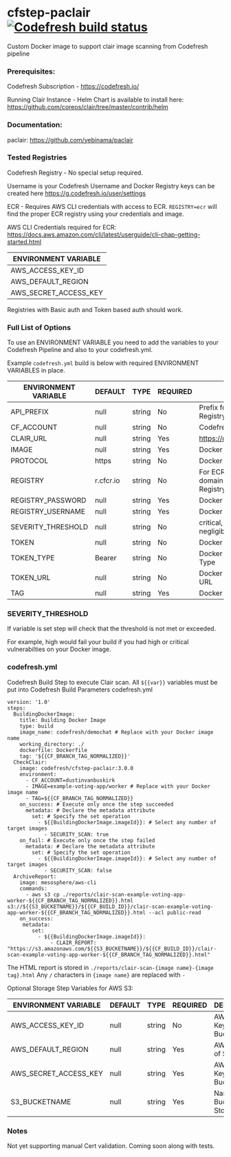 # cfstep-paclair [![Codefresh build status]( https://g.codefresh.io/api/badges/pipeline/codefresh-inc/codefresh-contrib%2Fcfstep-paclair%2Fcfstep-paclair?branch=master&type=cf-1)]( https://g.codefresh.io/repositories/codefresh-contrib/cfstep-paclair/builds?filter=trigger:build;branch:master;service:5bbe7af8a3686e081e4e1b91~cfstep-paclair)

Custom Docker image to support clair image scanning from Codefresh pipeline

### Prerequisites:

Codefresh Subscription - https://codefresh.io/

Running Clair Instance -
Helm Chart is available to install here: https://github.com/coreos/clair/tree/master/contrib/helm

### Documentation:

paclair: https://github.com/yebinama/paclair

### Tested Registries

Codefresh Registry - No special setup required.

Username is your Codefresh Username and Docker Registry keys can be created here https://g.codefresh.io/user/settings

ECR - Requires AWS CLI credentials with access to ECR.
`REGISTRY=ecr` will find the proper ECR registry using your credentials and image.

AWS CLI Credentials required for ECR:
https://docs.aws.amazon.com/cli/latest/userguide/cli-chap-getting-started.html

| ENVIRONMENT VARIABLE |
| --------------------- |
| AWS_ACCESS_KEY_ID |
| AWS_DEFAULT_REGION |
| AWS_SECRET_ACCESS_KEY |

Registries with Basic auth and Token based auth should work.

### Full List of Options

To use an ENVIRONMENT VARIABLE you need to add the variables to your Codefresh Pipeline and also to your codefresh.yml.

Example `codefresh.yml` build is below with required ENVIRONMENT VARIABLES in place.

| ENVIRONMENT VARIABLE | DEFAULT | TYPE | REQUIRED | DESCRIPTION |
|----------------------------|----------|---------|----------|---------------------------------------------------------------------------------------------------------------------------------|
| API_PREFIX | null | string | No | Prefix for API to Docker Registry |
| CF_ACCOUNT | null | string | No | Codefresh Account Name |
| CLAIR_URL | null | string | Yes | https://clair.domain.com:6060 |
| IMAGE | null | string | Yes | Docker Image Name |
| PROTOCOL | https | string | No | Docker Registry Protocol |
| REGISTRY | r.cfcr.io | string | No | For ECR use `ecr` else use domain name for Docker Registry |
| REGISTRY_PASSWORD | null | string | Yes | Docker Registry Password |
| REGISTRY_USERNAME | null | string | Yes | Docker Registry Username |
| SEVERITY_THRESHOLD | null | string | No | critical, high, medium, low, negligible, unknown |
| TOKEN | null | string | No | Docker Registry Auth Token |
| TOKEN_TYPE | Bearer | string | No | Docker Registry Auth Token Type |
| TOKEN_URL | null | string | No | Docker Registry Auth Token URL |
| TAG | null | string | Yes | Docker Image Tag |

### SEVERITY_THRESHOLD

If variable is set step will check that the threshold is not met or exceeded.  

For example, high would fail your build if you had high or critical vulnerabilties on your Docker image.

### codefresh.yml

Codefresh Build Step to execute Clair scan.
All `${{var}}` variables must be put into Codefresh Build Parameters
codefresh.yml

``` console
version: '1.0'
steps:
  BuildingDockerImage:
    title: Building Docker Image
    type: build
    image_name: codefresh/demochat # Replace with your Docker image name
    working_directory: ./
    dockerfile: Dockerfile
    tag: '${{CF_BRANCH_TAG_NORMALIZED}}'
  CheckClair:
    image: codefresh/cfstep-paclair:3.0.0
    environment:
      - CF_ACCOUNT=dustinvanbuskirk
      - IMAGE=example-voting-app/worker # Replace with your Docker image name
      - TAG=${{CF_BRANCH_TAG_NORMALIZED}}
    on_success: # Execute only once the step succeeded
      metadata: # Declare the metadata attribute
        set: # Specify the set operation
          - ${{BuildingDockerImage.imageId}}: # Select any number of target images
            - SECURITY_SCAN: true
    on_fail: # Execute only once the step failed
      metadata: # Declare the metadata attribute
        set: # Specify the set operation
          - ${{BuildingDockerImage.imageId}}: # Select any number of target images
            - SECURITY_SCAN: false
  ArchiveReport:
    image: mesosphere/aws-cli
    commands:
      - aws s3 cp ./reports/clair-scan-example-voting-app-worker-${{CF_BRANCH_TAG_NORMALIZED}}.html s3://${{S3_BUCKETNAME}}/${{CF_BUILD_ID}}/clair-scan-example-voting-app-worker-${{CF_BRANCH_TAG_NORMALIZED}}.html --acl public-read
    on_success:
     metadata:
        set:
          - ${{BuildingDockerImage.imageId}}:
              - CLAIR_REPORT: "https://s3.amazonaws.com/${{S3_BUCKETNAME}}/${{CF_BUILD_ID}}/clair-scan-example-voting-app-worker-${{CF_BRANCH_TAG_NORMALIZED}}.html"
```

The HTML report is stored in `./reports/clair-scan-{image name}-{image tag}.html`
Any `/` characters in `{image name}` are replaced with `-`

Optional Storage Step Variables for AWS S3:

| ENVIRONMENT VARIABLE | DEFAULT | TYPE | REQUIRED | DESCRIPTION |
|----------------------------|----------|---------|----------|---------------------------------------------------------------------------------------------------------------------------------|
| AWS_ACCESS_KEY_ID | null | string | No | AWS Access Key of S3 Bucket |
| AWS_DEFAULT_REGION | null | string | Yes | AWS Region of S3 Bucket |
| AWS_SECRET_ACCESS_KEY | null | string | Yes | AWS Secret Key of S3 Bucket |
| S3_BUCKETNAME | null | string | Yes | Name of S3 Bucket to Store Reports |

### Notes

Not yet supporting manual Cert validation.  Coming soon along with tests.